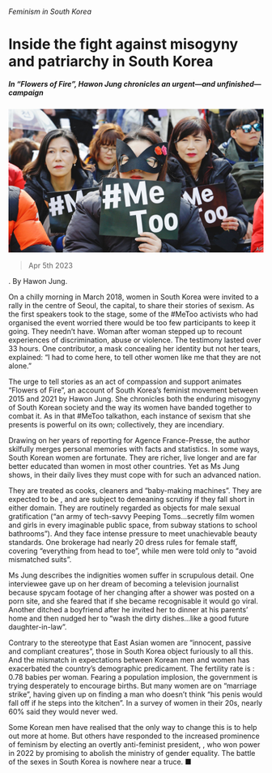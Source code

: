 ###### Feminism in South Korea

# Inside the fight against misogyny and patriarchy in South Korea 

##### In “Flowers of Fire”, Hawon Jung chronicles an urgent—and unfinished—campaign 

![image](images/20230408_CUP003.jpg) 

> Apr 5th 2023 

. By Hawon Jung. 

On a chilly morning in March 2018, women in South Korea were invited to a rally in the centre of Seoul, the capital, to share their stories of sexism. As the first speakers took to the stage, some of the #MeToo activists who had organised the event worried there would be too few participants to keep it going. They needn’t have. Woman after woman stepped up to recount experiences of discrimination, abuse or violence. The testimony lasted over 33 hours. One contributor, a mask concealing her identity but not her tears, explained: “I had to come here, to tell other women like me that they are not alone.”

The urge to tell stories as an act of compassion and support animates “Flowers of Fire”, an account of South Korea’s feminist movement between 2015 and 2021 by Hawon Jung. She chronicles both the enduring misogyny of South Korean society and the way its women have banded together to combat it. As in that #MeToo talkathon, each instance of sexism that she presents is powerful on its own; collectively, they are incendiary.

Drawing on her years of reporting for Agence France-Presse, the author skilfully merges personal memories with facts and statistics. In some ways, South Korean women are fortunate. They are richer, live longer and are far better educated than women in most other countries. Yet as Ms Jung shows, in their daily lives they must cope with  for such an advanced nation. 

They are treated as cooks, cleaners and “baby-making machines”. They are expected to be , and are subject to demeaning scrutiny if they fall short in either domain. They are routinely regarded as objects for male sexual gratification (“an army of tech-savvy Peeping Toms...secretly film women and girls in every imaginable public space, from subway stations to school bathrooms”). And they face intense pressure to meet unachievable beauty standards. One brokerage had nearly 20 dress rules for female staff, covering “everything from head to toe”, while men were told only to “avoid mismatched suits”.

Ms Jung describes the indignities women suffer in scrupulous detail. One interviewee gave up on her dream of becoming a television journalist because spycam footage of her changing after a shower was posted on a porn site, and she feared that if she became recognisable it would go viral. Another ditched a boyfriend after he invited her to dinner at his parents’ home and then nudged her to “wash the dirty dishes...like a good future daughter-in-law”.

Contrary to the stereotype that East Asian women are “innocent, passive and compliant creatures”, those in South Korea object furiously to all this. And the mismatch in expectations between Korean men and women has exacerbated the country’s demographic predicament. The fertility rate is : 0.78 babies per woman. Fearing a population implosion, the government is trying desperately to encourage births. But many women are on “marriage strike”, having given up on finding a man who doesn’t think “his penis would fall off if he steps into the kitchen”. In a survey of women in their 20s, nearly 60% said they would never wed.

Some Korean men have realised that the only way to change this is to help out more at home. But others have responded to the increased prominence of feminism by electing an overtly anti-feminist president, , who won power in 2022 by promising to abolish the ministry of gender equality. The battle of the sexes in South Korea is nowhere near a truce. ■


